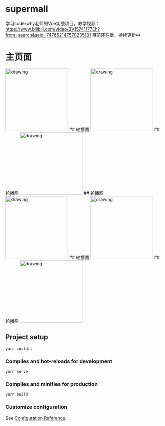 # supermall
学习coderwhy老师的Vue实战项目，教学视频：https://www.bilibili.com/video/BV15741177Eh?from=search&seid=747652147570235181
目前还在做，持续更新中
# 主页面
<img src="https://github.com/humwyd/supermall/blob/master/img/01.png" alt="drawing" width="200"/>
## 轮播图
<img src="https://github.com/humwyd/supermall/blob/master/img/02.png" alt="drawing" width="200"/>
## 轮播图
<img src="https://github.com/humwyd/supermall/blob/master/img/03.png" alt="drawing" width="200"/>
## 轮播图
<img src="https://github.com/humwyd/supermall/blob/master/img/04.png" alt="drawing" width="200"/>
## 轮播图
<img src="https://github.com/humwyd/supermall/blob/master/img/05.png" alt="drawing" width="200"/>
## 轮播图
<img src="https://github.com/humwyd/supermall/blob/master/img/06.png" alt="drawing" width="200"/>


## Project setup
```
yarn install
```

### Compiles and hot-reloads for development
```
yarn serve
```

### Compiles and minifies for production
```
yarn build
```

### Customize configuration
See [Configuration Reference](https://cli.vuejs.org/config/).
